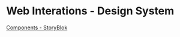 # Web Interations - Design System

[Components - StoryBlok](https://raw.githack.com/yokesh-ks/web-interactions/main/packages/components/storybook-static/index.html)
